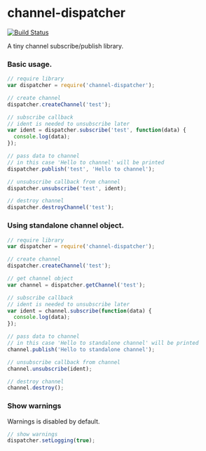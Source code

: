 # channel-dispatcher
[![Build Status](https://travis-ci.org/berezinmv/channel-dispatcher.svg?branch=master)](https://travis-ci.org/berezinmv/channel-dispatcher)

A tiny channel subscribe/publish library.

### Basic usage.

```javascript
// require library
var dispatcher = require('channel-dispatcher');

// create channel
dispatcher.createChannel('test');

// subscribe callback
// ident is needed to unsubscribe later
var ident = dispatcher.subscribe('test', function(data) {
  console.log(data);
});

// pass data to channel
// in this case 'Hello to channel' will be printed
dispatcher.publish('test', 'Hello to channel');

// unsubscribe callback from channel
dispatcher.unsubscribe('test', ident);

// destroy channel
dispatcher.destroyChannel('test');
```

### Using standalone channel object.

```javascript
// require library
var dispatcher = require('channel-dispatcher');

// create channel
dispatcher.createChannel('test');

// get channel object
var channel = dispatcher.getChannel('test');

// subscribe callback
// ident is needed to unsubscribe later
var ident = channel.subscribe(function(data) {
  console.log(data);
});

// pass data to channel
// in this case 'Hello to standalone channel' will be printed
channel.publish('Hello to standalone channel');

// unsubscribe callback from channel
channel.unsubscribe(ident);

// destroy channel
channel.destroy();
```

### Show warnings
Warnings is disabled by default.
```javascript
// show warnings
dispatcher.setLogging(true);
```
